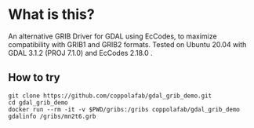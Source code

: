 # What is this?
An alternative GRIB Driver for GDAL using EcCodes, to maximize compatibility with GRIB1 and GRIB2 formats.
Tested on Ubuntu 20.04 with GDAL 3.1.2 (PROJ 7.1.0) and EcCodes 2.18.0 .

## How to try
```
git clone https://github.com/coppolafab/gdal_grib_demo.git
cd gdal_grib_demo
docker run --rm -it -v $PWD/gribs:/gribs coppolafab/gdal_grib_demo
gdalinfo /gribs/mn2t6.grb
```